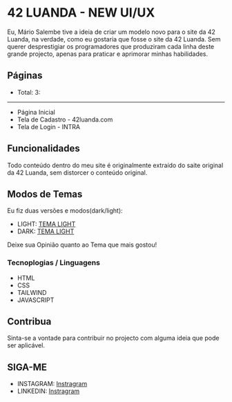 # 42 LUANDA - NEW UI/UX

Eu, Mário Salembe tive a ideia de criar um modelo novo para o site da 42 Luanda, na verdade, como eu gostaria que fosse o site da 42 Luanda. Sem querer desprestigiar os programadores que produziram cada linha deste grande projecto, apenas para praticar e aprimorar minhas habilidades.

## Páginas
- Total: 3:
---
- Página Inicial
- Tela de Cadastro - 42luanda.com
- Tela de Login - INTRA

## Funcionalidades

Todo conteúdo dentro do meu site é originalmente extraído do saite original da 42 Luanda, sem distorcer o conteúdo original.

## Modos de Temas

Eu fiz duas versões e modos(dark/light):

- LIGHT: [TEMA LIGHT](https://mariosalembe23.github.io/42Luanda-UI/UI/index.html)
- DARK: [TEMA LIGHT](https://mariosalembe23.github.io/42Luanda-UI/UI/dark.html)

Deixe sua Opinião quanto ao Tema que mais gostou!

### Tecnoplogias / Linguagens

- HTML
- CSS
- TAILWIND
- JAVASCRIPT

## Contribua
Sinta-se a vontade para contribuir no projecto com alguma ideia que pode ser aplicável.

## SIGA-ME
- INSTAGRAM: [Instragram](https://www.instagram.com/mariosalembe22)
- LINKEDIN: [Instragram](https://www.linkedin.com/in/m%C3%A1rio-salembe-5211792a6/)
